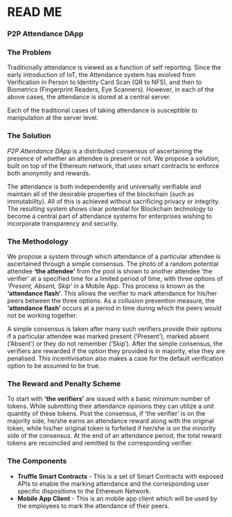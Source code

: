 # READ ME

### P2P Attendance DApp

### The Problem

Traditionally attendance is viewed as a function of self reporting. Since the early introduction of IoT, the Attendance system has evolved from Verification in Person to Identity Card Scan (QR to NFS), and then to Biometrics (Fingerprint Readers, Eye Scanners). However, in each of the above cases, the attendance is stored at a central server.

Each of the traditional cases of taking attendance is susceptible to manipulation at the server level. 

### The Solution

*P2P Attendance DApp* is a distributed consensus of ascertaining the presence of whether an attendee is present or not. We propose a solution, built on top of the Ethereum network, that uses smart contracts to enforce both anonymity and rewards. 

The attendance is both independently and universally verifiable and maintain all of the desirable properties of the blockchain (such as immutability). All of this is achieved without sacrificing privacy or integrity. The resulting system shows clear potential for Blockchain technology to become a central part of attendance systems for enterprises wishing to incorporate transparency and security.

### The Methodology

We propose a system through which attendance of a particular attendee is ascertained through a simple consensus. The photo of a random potential attendee **‘the attendee’** from the pool is shown to another attendee ‘the verifier’ at a specified time for a limited period of time, with three options of *‘Present, Absent, Skip’* in a Mobile App. This process is known as the **‘attendance flash’**. This allows the verifier to mark attendance for his/her peers between the three options. As a collusion prevention measure, the **‘attendance flash’** occurs at a period in time during which the peers would not be working together.

A simple consensus is taken after many such verifiers provide their options if a particular attendee was marked present (‘Present’), marked absent (‘Absent’) or they do not remember (‘Skip’). After the simple consensus, the verifiers are rewarded if the option they provided is in majority, else they are penalised. This incentivisation also makes a case for the default verification option to be assumed to be true.



### The Reward and Penalty Scheme

To start with **‘the verifiers’** are issued with a basic minimum number of tokens. While submitting their attendance opinions they can utilize a unit quantity of these tokens. Post the consensus, if ‘the verifier’ is on the majority side, he/she earns an attendance reward along with the original token, while his/her original token is forfeited if her/she is on the minority side of the consensus. At the end of an attendance period, the total reward tokens are recoinciled and remitted to the corresponding verifier.

### The Components

- **Truffle Smart Contracts** - This is a set of Smart Contracts with exposed APIs to enable the marking attendance and the corresponding user specific dispositions to the Ethereum Network.
- **Mobile App Client** - This is an mobile app client which will be used by the employees to mark the attendance of their peers.


